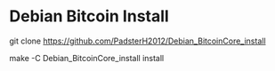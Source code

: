 
# Debian Bitcoin Install

git clone https://github.com/PadsterH2012/Debian_BitcoinCore_install

make -C Debian_BitcoinCore_install install
